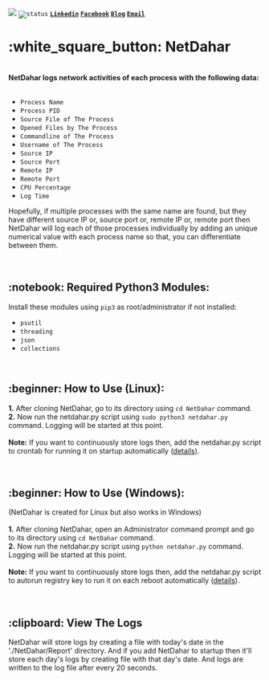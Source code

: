 <code>![](https://komarev.com/ghpvc/?username=mamun-sec&color=blue&label=Total+Views+This+Month)</code> <code>![status](https://img.shields.io/badge/status-up-brightgreen)</code> <code><b><a href="https://www.linkedin.com/in/mamun-infosec/">Linkedin</a></code> <code><a href="https://www.facebook.com/Mamun.Masak/">Facebook</a></code> <code><a href="https://intarna.com/blog/">Blog</a></code> <code><a href="mailto:ceo@intarna.com">Email</a></b></code>
<br>
<h1>:white_square_button: NetDahar</h1>
<br>
<b>NetDahar logs network activities of each process with the following data:</b>
<br><br>
<ul>
  <li><code>Process Name</code></li>
  <li><code>Process PID</code></li>
  <li><code>Source File of The Process</code></li>
  <li><code>Opened Files by The Process</code></li>
  <li><code>Commandline of The Process</code></li>
  <li><code>Username of The Process</code></li>
  <li><code>Source IP</code></li>
  <li><code>Source Port</code></li>
  <li><code>Remote IP</code></li>
  <li><code>Remote Port</code></li>
  <li><code>CPU Percentage</code></li>
  <li><code>Log Time</code></li>
</ul>
Hopefully, if multiple processes with the same name are found, but they have different source IP or, source port or, remote IP or, remote port then NetDahar will log each of those processes individually by adding an unique numerical value with each process name so that, you can differentiate between them.
<br><br><br>
<h2>:notebook: Required Python3 Modules:</h2>
Install these modules using <code>pip3</code> as root/administrator if not installed:<br>
<ul>
  <li><code>psutil</code></li>
  <li><code>threading</code></li>
  <li><code>json</code></li>
  <li><code>collections</code></li>
</ul>
<br>
<h2>:beginner: How to Use (Linux):</h2>
<b>1.</b> After cloning NetDahar, go to its directory using <code>cd NetDahar</code> command.<br>
<b>2.</b> Now run the netdahar.py script using <code>sudo python3 netdahar.py</code> command. Logging will be started at this point.<br><br>
<b>Note:</b> If you want to continuously store logs then, add the netdahar.py script to crontab for running it on startup automatically (<a href="https://stackoverflow.com/a/39225774/17874021">details</a>).
<br><br><br>
<h2>:beginner: How to Use (Windows):</h2>
(NetDahar is created for Linux but also works in Windows)<br><br>
<b>1.</b> After cloning NetDahar, open an Administrator command prompt and go to its directory using <code>cd NetDahar</code> command.<br>
<b>2.</b> Now run the netdahar.py script using <code>python netdahar.py</code> command. Logging will be started at this point.<br><br>
<b>Note:</b> If you want to continuously store logs then, add the netdahar.py script to autorun registry key to run it on each reboot automatically (<a href="https://www.geeksforgeeks.org/autorun-a-python-script-on-windows-startup/">details</a>).
<br><br><br>
<h2>:clipboard: View The Logs</h2>
NetDahar will store logs by creating a file with today's date in the './NetDahar/Report' directory. And if you add NetDahar to startup then it'll store each day's logs by creating file with that day's date. And logs are written to the log file after every 20 seconds.
<br>
